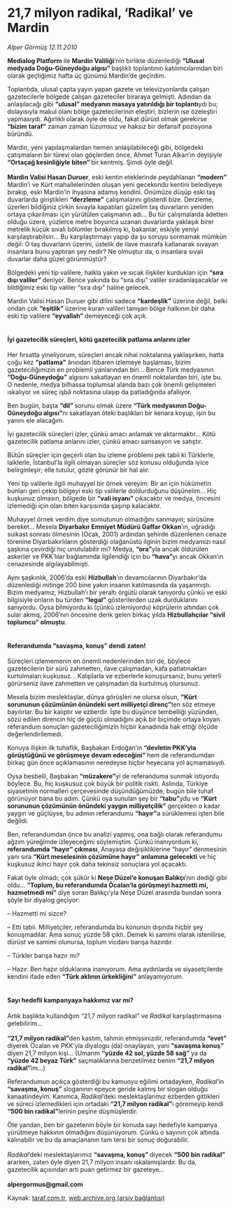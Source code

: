 # 21,7 milyon radikal, ‘Radikal’ ve Mardin

*Alper Görmüş 12.11.2010*

<div class="yazi"><p><b>Medialog Platform</b> ile <b>Mardin Valiliği</b>’nin birlikte düzenlediği <b>“Ulusal medyada Doğu-Güneydoğu algısı” </b>başlıklı toplantının katılımcılarından biri olarak geçtiğimiz hafta üç günümü Mardin’de geçirdim.</p>
<p>Toplantıda, ulusal çapta yayın yapan gazete ve televizyonlarda çalışan gazetecilerle bölgede çalışan gazeteciler biraraya gelmişti. Adından da anlaşılacağı gibi <b>“ulusal” medyanın masaya yatırıldığı bir toplantı</b>ydı bu; dolayısıyla makul olanı bölge gazetecilerinin eleştiri, bizlerin ise özeleştiri yapmasıydı. Ağırlıklı olarak öyle de oldu, fakat dürüst olmak gerekirse <b>“bizim</b> <b>taraf”</b> zaman zaman lüzumsuz ve haksız bir defansif pozisyona büründü. </p>
<p>Mardin, yeni yapılaşmalardan hemen anlaşılabileceği gibi, bölgedeki çatışmaların bir türevi olan göçlerden önce, Ahmet Turan Alkan’ın deyişiyle <b>“Ortaçağ kesinliğiyle biten” </b>bir kentmiş. Şimdi öyle değil.<br/><br/><b>Mardin Valisi Hasan Duruer</b>, eski kentin eteklerinde peydahlanan <b>“modern” </b>Mardin’i ve Kürt mahallelerinden oluşan yeni gecekondu kentini belediyeye bırakıp, eski Mardin’in ihyasına adamış kendini. Önümüze düşüp eski taş duvarlarda giriştikleri <b>“derzleme”</b> çalışmalarını gösterdi bize. Derzleme, üzerleri bildiğiniz çirkin sıvayla kapatılan güzelim taş duvarların yeniden ortaya çıkarılması için yürütülen çalışmanın adı... Bu tür çalışmalarda âdetten olduğu üzere, yüzlerce metre boyunca uzanan duvarlarda yaklaşık birer metrelik küçük sıvalı bölümler bırakılmış ki, bakanlar, eskiyle yeniyi karşılaştırabilsin... Bu karşılaştırmayı yapıp da şu soruyu sormamak mümkün değil: O taş duvarların üzerini, üstelik de ilave masrafa katlanarak sıvayan insanlara bunu yaptıran şey nedir? Ne olmuştur da, o insanlara sıvalı duvarlar daha güzel görünmüştür?</p>
<p>Bölgedeki yeni tip valilere, halkla yakın ve sıcak ilişkiler kurdukları için <b>“sıra</b> <b>dışı valiler” </b>deniyor. Bence yakında bu “sıra dışı” valiler sıradanlaşacaklar ve bildiğimiz eski tip valiler “sıra dışı” haline gelecek.</p>
<p>Mardin Valisi Hasan Duruer gibi dilini sadece <b>“kardeşlik”</b> üzerine değil, belki ondan çok <b>“eşitlik” </b>üzerine kuran valileri tanıyan bölge halkının bir daha eski tip valilere <b>“eyvallah” </b>demeyeceği çok açık. </p>
<h4><br/>İyi gazetecilik süreçleri, kötü gazetecilik patlama anlarını izler</h4>
<p>Her fırsatta yineliyorum, süreçleri ancak nihai noktalarına yaklaşırken, hatta çoğu kez <b>“patlama”</b> ânından itibaren izlemeye başlaması, bizim gazeteciliğimizin en problemli yanlarından biri... Bence Türk medyasının <b>“Doğu-Güneydoğu”</b> algısını sakatlayan en önemli noktalardan biri, işte bu. O nedenle, medya bilhassa toplumsal alanda bazı çok önemli gelişmeleri ıskalıyor ve süreç işbâ noktasına ulaşıp da patladığında afallıyor.</p>
<p>Ben bugün, başta <b>“dil” </b>sorunu olmak üzere <b>“Türk medyasının Doğu-Güneydoğu algısı”</b>nı sakatlayan öteki başlıkları bir kenara koyup, işin bu yanını ele alacağım.</p>
<p>İyi gazetecilik süreçleri izler, çünkü amacı anlamak ve aktarmaktır... Kötü gazetecilik patlama anlarını izler, çünkü amacı sansasyon ve satıştır.</p>
<p>Bütün süreçler için geçerli olan bu izleme problemi pek tabii ki Türklerle, laiklerle, İstanbul’la ilgili olmayan süreçler söz konusu olduğunda iyice belirginleşir; elle tutulur, gözle görünür bir hal alır.</p>
<p>Yeni tip valilerle ilgili muhayyel bir örnek vereyim: Bir an için hükümetin bunları geri çekip bölgeyi eski tip valilerle doldurduğunu düşünelim... Hiç kuşkunuz olmasın, bölgede bir <b>“vali isyanı” </b>çıkacaktır ve medya, öncesini izlemediği için olan biten karşısında şaşırıp kalacaktır.</p>
<p>Muhayyel örnek verdim diye somutunun olmadığını sanmayın; sürüsüne bereket... Mesela <b>Diyarbakır Emniyet Müdürü Gaffar Okkan</b>’ın, uğradığı suikast sonrası ölmesinin (Ocak, 2001) ardından şehirde düzenlenen cenaze törenine Diyarbakırlıların gösterdiği olağanüstü ilginin bizim medyamızı nasıl şaşkına çevirdiği hiç unutulabilir mi? Medya, <b>“ora”</b>yla ancak öldürülen askerler ve PKK’lılar bağlamında ilgilendiği için bu <b>“hava”</b>yı ancak Okkan’ın cenazesinde algılayabilmişti. </p>
<p>Aynı şaşkınlık, 2006’da eski <b>Hizbullah</b>’ın devamcılarının Diyarbakır’da düzenlediği mitinge 200 bine yakın insanın katılmasında da yaşanmıştı. Bizim medyamız, Hizbullah’ı bir yeraltı örgütü olarak tanıyordu çünkü ve eski bilgisiyle onların bu türden <b>“legal”</b> gösterilerden uzak durduklarını sanıyordu. Oysa bilmiyordu ki (çünkü izlemiyordu) köprülerin altından çok sular akmış, 2006’nın öncesine denk gelen birkaç yılda <b>Hizbullahçılar “sivil toplumcu” olmuştu</b>.</p>
<h4><br/>Referandumda “savaşma, konuş” dendi zaten!</h4>
<p>Süreçleri izlememenin en önemli nedenlerinden biri de, böylece gazetecilerin bir sürü zahmetten, ilave çalışmadan, kafa patlatmaktan kurtulmaları kuşkusuz... Kalıplarla ve ezberlerle konuşursanız, bunu yeterli görürseniz ilave zahmetten ve çalışmadan da kurtulmuş olursunuz.</p>
<p>Mesela bizim meslektaşlar, dünya görüşleri ne olursa olsun, <b>“Kürt sorununun çözümünün önündeki sert milliyetçi direnç”</b>ten söz etmeye bayılırlar. Bu bir kalıptır ve ezberdir. İşte bu düşünce tembelliği yüzünden, sözü edilen direncin hiç de güçlü olmadığını açık bir biçimde ortaya koyan referandum sonuçları gazeteciliğimizin hiçbir kanadında hak ettiği ölçüde değerlendirilemedi.</p>
<p>Konuya ilişkin ilk tuhaflık, Başbakan Erdoğan’ın <b>“devletin PKK’yla görüştüğünü ve görüşmeye devam edeceğini” </b>hem de referandumdan birkaç gün önce açıklamasının neredeyse hiçbir heyecana yol açmamasıydı.</p>
<p>Oysa besbelli, Başbakan <b>“müzakere”</b>yi de referanduma sunmak istiyordu böylece. Bu, hiç kuşkusuz çok büyük bir politik riskti. Aslında, Türkiye siyasetinin normalleri çerçevesinde düşündüğümüzde, bugün bile tuhaf görünüyor bana bu adım. Çünkü oya sunulan şey bir <b>“tabu”</b>ydu ve <b>“Kürt sorununun çözümünün önündeki yaygın milliyetçilik”</b> gerçekten o kadar yaygın ve güçlüyse, bu adımın referandumu <b>“hayır”</b>a sürüklemesi işten bile değildi. </p>
<p>Ben, referandumdan önce bu analizi yapmış, ona bağlı olarak referandumu ağzım yüreğimde izleyeceğimi söylemiştim. Çünkü inanıyordum ki, <b>referandumda “hayır” çıkması</b>, Anayasa değişikliklerine “hayır” denmesinin yanı sıra <b>“Kürt meselesinin çözümüne hayır” anlamına gelecekti</b> ve hiç kuşkusuz ikinci hayır çok daha tekinsiz sonuçlara yol açacaktı.</p>
<p>Fakat öyle olmadı, çok şükür ki <b>Neşe Düzel’e konuşan Balıkçı</b>’nın dediği gibi oldu... <b>“Toplum, bu referandumda Öcalan’la görüşmeyi hazmetti mi, hazmetmedi mi”</b> diye soran Balıkçı’yla Neşe Düzel arasında bundan sonra şöyle bir diyalog geçiyor:</p>
<p>– Hazmetti mi sizce?</p>
<p>– Etti tabii. Milliyetçiler, referandumda bu konunun dışında hiçbir şey konuşmadılar. Ama sonuç yüzde 58 çıktı. Demek ki samimi olarak istenilirse, dürüst ve samimi olunursa, toplum vicdanı barışa hazırdır.</p>
<p>– Türkler barışa hazır mı?</p>
<p>– Hazır. Ben hazır olduklarına inanıyorum. Ama aydınlarda ve siyasetçilerde kendini ifade eden <b>“Türk aklının ürkekliğini” </b>anlayamıyorum.</p>
<h4><br/>Sayı hedefli kampanyaya hakkımız var mı?</h4>
<p>Artık başlıkta kullandığım “21,7 milyon radikal” ve <i>Radikal</i> karşılaştırmasına gelebilirim... <br/><br/><b>“21,7 milyon radikal”</b>den kastım, tahmin etmişsinizdir, referandumda <b>“evet” </b>diyerek Öcalan ve PKK’yla diyalogu (da) onaylayan, yani <b>“savaşma konuş”</b> diyen 21,7 milyon kişi... (Umarım <b>“yüzde 42 sol, yüzde 58 sağ” </b>ya da <b>“yüzde 42 beyaz Türk”</b> saçmalıklarına benzetilmez benim <b>“21,7 milyon radikal”</b>im...)</p>
<p>Referandumun açıkça gösterdiği bu kamuoyu eğilimi ortadayken, <i>Radikal</i>’in <b>“savaşma, konuş” </b>sloganının epeyce geride kalmış bir slogan olduğu kanaatindeyim. Kanımca, <i>Radikal</i>’deki meslektaşlarımız ezberden gittikleri ve süreci izlemedikleri için ortadaki <b>“21,7 milyon radikal”</b>i göremeyip kendi <b>“500 bin radikal”</b>lerinin peşine düşmüşlerdir. </p>
<p>Öte yandan, ben bir gazetenin böyle bir konuda sayı hedefiyle kampanya yürütmeye hakkının olmadığını düşünüyorum. Çünkü o sayının çok altında kalınabilir ve bu da amaçlananın tam tersi bir sonuç doğurabilir.<br/><br/><i>Radikal</i>’deki meslektaşlarımız <b>“savaşma, konuş” </b>diyecek <b>“500 bin radikal”</b> ararken, zaten öyle diyen 21,7 milyon insanı ıskalamışlardır. Bu da, gazetecilik açısından artı puan getirmez bir gazeteye...<br/><br/><b>alpergormus@gmail.com</b></p></div>

Kaynak: [taraf.com.tr](http://www.taraf.com.tr:80/alper-gormus/makale-21-7-milyon-radikal-radikal-ve-mardin.htm), [web.archive.org (arşiv bağlantısı)](http://web.archive.org/web/20101114122512/http://www.taraf.com.tr:80/alper-gormus/makale-21-7-milyon-radikal-radikal-ve-mardin.htm)
